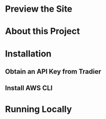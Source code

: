 # Preview the Site

# About this Project

# Installation

## Obtain an API Key from Tradier

## Install AWS CLI

# Running Locally